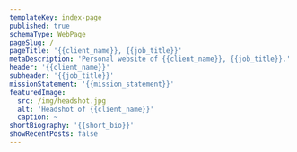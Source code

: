 ```yaml
---
templateKey: index-page
published: true
schemaType: WebPage
pageSlug: /
pageTitle: '{{client_name}}, {{job_title}}'
metaDescription: 'Personal website of {{client_name}}, {{job_title}}.'
header: '{{client_name}}'
subheader: '{{job_title}}'
missionStatement: '{{mission_statement}}'
featuredImage:
  src: /img/headshot.jpg
  alt: 'Headshot of {{client_name}}'
  caption: ~
shortBiography: '{{short_bio}}'
showRecentPosts: false
---
```

